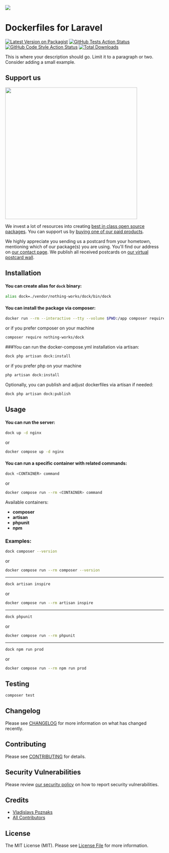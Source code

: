 
[<img src="https://github-ads.s3.eu-central-1.amazonaws.com/support-ukraine.svg?t=1" />](https://supportukrainenow.org)

# Dockerfiles for Laravel

[![Latest Version on Packagist](https://img.shields.io/packagist/v/nothing-works/dock.svg?style=flat-square)](https://packagist.org/packages/nothing-works/dock)
[![GitHub Tests Action Status](https://img.shields.io/github/workflow/status/nothing-works/dock/run-tests?label=tests)](https://github.com/nothing-works/nothing-works-dock/actions?query=workflow%3Arun-tests+branch%3Amain)
[![GitHub Code Style Action Status](https://img.shields.io/github/workflow/status/nothing-works/nothing-works-dock/Check%20&%20fix%20styling?label=code%20style)](https://github.com/nothing-works/nothing-works-dock/actions?query=workflow%3A"Check+%26+fix+styling"+branch%3Amain)
[![Total Downloads](https://img.shields.io/packagist/dt/nothing-works/dock.svg?style=flat-square)](https://packagist.org/packages/nothing-works/dock)

This is where your description should go. Limit it to a paragraph or two. Consider adding a small example.

## Support us

[<img src="https://github-ads.s3.eu-central-1.amazonaws.com/nothing-works-dock.jpg?t=1" width="419px" />](https://spatie.be/github-ad-click/nothing-works-dock)

We invest a lot of resources into creating [best in class open source packages](https://spatie.be/open-source). You can support us by [buying one of our paid products](https://spatie.be/open-source/support-us).

We highly appreciate you sending us a postcard from your hometown, mentioning which of our package(s) you are using. You'll find our address on [our contact page](https://spatie.be/about-us). We publish all received postcards on [our virtual postcard wall](https://spatie.be/open-source/postcards).

## Installation

#### You can create alias for `dock` binary:

```bash
alias dock=./vendor/nothing-works/dock/bin/dock
```

#### You can install the package via composer:
```bash
docker run --rm --interactive --tty --volume $PWD:/app composer require nothing-works/dock
```
or if you prefer composer on your machine
```bash
composer require nothing-works/dock
```

###You can run the docker-compose.yml installation via artisan:

```bash
dock php artisan dock:install
```
or if you prefer php on your machine
```bash
php artisan dock:install
```

Optionally, you can publish and adjust dockerfiles via artisan if needed:

```bash
dock php artisan dock:publish
```

## Usage

#### You can run the server:

```bash
dock up -d nginx
```
or
```bash
docker compose up -d nginx
```

#### You can run a specific container with related commands:

```bash
dock <CONTAINER> command
```
or
```bash
docker compose run --rm <CONTAINER> command
```

Available containers: 
 - **composer**
 - **artisan**
 - **phpunit**
 - **npm**

### Examples:

```bash
dock composer --version
```
or
```bash
docker compose run --rm composer --version
```
---
```bash
dock artisan inspire
```
or
```bash
docker compose run --rm artisan inspire
```
---
```bash
dock phpunit
```
or
```bash
docker compose run --rm phpunit
```
---
```bash
dock npm run prod
```
or
```bash
docker compose run --rm npm run prod
```

## Testing

```bash
composer test
```

## Changelog

Please see [CHANGELOG](CHANGELOG.md) for more information on what has changed recently.

## Contributing

Please see [CONTRIBUTING](https://github.com/vladislavs-poznaks/.github/blob/main/CONTRIBUTING.md) for details.

## Security Vulnerabilities

Please review [our security policy](../../security/policy) on how to report security vulnerabilities.

## Credits

- [Vladislavs Poznaks](https://github.com/vladislavs-poznaks)
- [All Contributors](../../contributors)

## License

The MIT License (MIT). Please see [License File](LICENSE.md) for more information.
